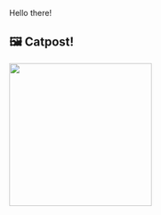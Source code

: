 Hello there!



## 🖼️ Catpost!

<sub>
    <img src="https://cdn2.thecatapi.com/images/c3r.png" height="256">
</sub>

